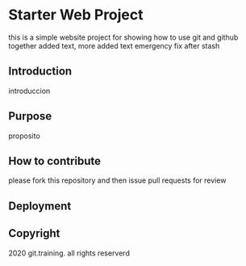 # Starter Web Project

this is a simple website project for showing how to use git and github together
added text, more added text
emergency fix after stash

## Introduction
introduccion

## Purpose
proposito

## How to contribute
please fork this repository and then issue pull requests for review

## Deployment

## Copyright
 2020 git.training. all rights reserverd